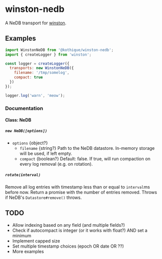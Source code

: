 winston-nedb
============

A NeDB transport for [winston](https://github.com/winstonjs/winston).

## Examples

```js
import WinstonNeDB from '@kothique/winston-nedb';
import { createLogger } from 'winston';

const logger = createLogger({
  transports: new WinstonNeDB({
    filename: '/tmp/somelog',
    compact: true
  })
});

logger.log('warn', 'meow');
```

### Documentation

#### Class: NeDB

##### `new NeDB([options])`

- `options` {object?}
  - `filename` {string?} Path to the NeDB datastore. In-memory storage will be used, if left empty.
  - `compact` {boolean?} Default: false. If true, will run compaction on every log removal (e.g. on rotation).

##### `rotate(interval)`

Remove all log entries with timestamp less than or equal to `interval`ms before now. Return a promise with the number of entries removed. Throws if NeDB's `Datastore#remove()` throws.

## TODO

- Allow indexing based on any field (and multiple fields?)
- Check if autocompact is integer (or it works with float?) AND set a minimum
- Implement capped size
- Set multiple timestamp choices (epoch OR date OR ??)
- More examples
